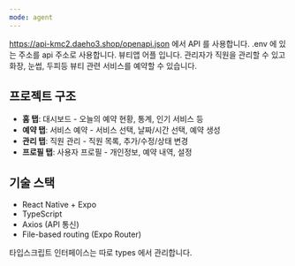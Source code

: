 ```yaml
---
mode: agent
---
```

https://api-kmc2.daeho3.shop/openapi.json 에서 API 를 사용합니다.
.env 에 있는 주소를 api 주소로 사용합니다.
뷰티앱 어플 입니다.
관리자가 직원을 관리할 수 있고 화장, 눈썹, 두피등 뷰티 관련 서비스를 예약할 수 있습니다.

## 프로젝트 구조

- **홈 탭**: 대시보드 - 오늘의 예약 현황, 통계, 인기 서비스 등
- **예약 탭**: 서비스 예약 - 서비스 선택, 날짜/시간 선택, 예약 생성
- **관리 탭**: 직원 관리 - 직원 목록, 추가/수정/상태 변경
- **프로필 탭**: 사용자 프로필 - 개인정보, 예약 내역, 설정

## 기술 스택

- React Native + Expo
- TypeScript
- Axios (API 통신)
- File-based routing (Expo Router)


타입스크립트 인터페이스는 따로 types 에서 관리합니다.
